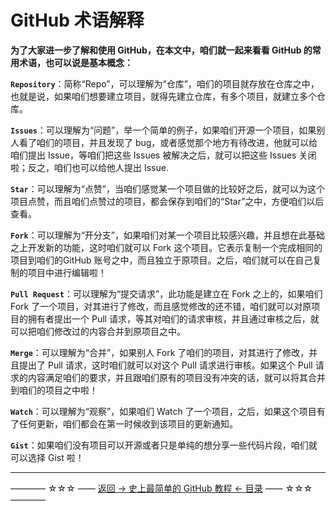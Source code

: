 # GitHub 术语解释

**为了大家进一步了解和使用 GitHub，在本文中，咱们就一起来看看 GitHub 的常用术语，也可以说是基本概念：**


**`Repository`**：简称“Repo”，可以理解为“仓库”，咱们的项目就存放在仓库之中，也就是说，如果咱们想要建立项目，就得先建立仓库，有多个项目，就建立多个仓库。

**`Issues`**：可以理解为“问题”，举一个简单的例子，如果咱们开源一个项目，如果别人看了咱们的项目，并且发现了 bug，或者感觉那个地方有待改进，他就可以给咱们提出 Issue，等咱们把这些 Issues 被解决之后，就可以把这些 Issues 关闭啦；反之，咱们也可以给他人提出 Issue.

**`Star`**：可以理解为“点赞”，当咱们感觉某一个项目做的比较好之后，就可以为这个项目点赞，而且咱们点赞过的项目，都会保存到咱们的“Star”之中，方便咱们以后查看。

**`Fork`**：可以理解为“开分支”，如果咱们对某一个项目比较感兴趣，并且想在此基础之上开发新的功能，这时咱们就可以 Fork 这个项目。它表示复制一个完成相同的项目到咱们的GitHub 账号之中，而且独立于原项目。之后，咱们就可以在自己复制的项目中进行编辑啦！

**`Pull Request`**：可以理解为“提交请求”，此功能是建立在 Fork 之上的，如果咱们 Fork 了一个项目，对其进行了修改，而且感觉修改的还不错，咱们就可以对原项目的拥有者提出一个 Pull 请求，等其对咱们的请求审核，并且通过审核之后，就可以把咱们修改过的内容合并到原项目之中。

**`Merge`**：可以理解为“合并”，如果别人 Fork 了咱们的项目，对其进行了修改，并且提出了 Pull 请求，这时咱们就可以对这个 Pull 请求进行审核。如果这个 Pull 请求的内容满足咱们的要求，并且跟咱们原有的项目没有冲突的话，就可以将其合并到咱们的项目之中啦！

**`Watch`**：可以理解为“观察”，如果咱们 Watch 了一个项目，之后，如果这个项目有了任何更新，咱们都会在第一时候收到该项目的更新通知。

**`Gist`**：如果咱们没有项目可以开源或者只是单纯的想分享一些代码片段，咱们就可以选择 Gist 啦！



----------
———— ☆☆☆ —— [返回 -> 史上最简单的 GitHub 教程 <- 目录](https://github.com/guobinhit/github-tutorial/blob/master/README.md) —— ☆☆☆ ————
